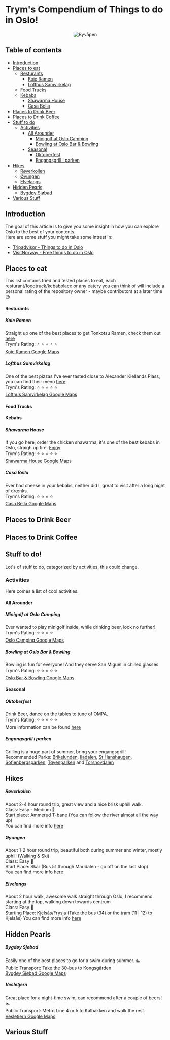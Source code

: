 <!-- Version 1.0  -->
# Trym's Compendium of Things to do in Oslo!
<p align="center">
  <img src="https://i.imgur.com/Gi818UP.png" alt="Byvåpen"/>
</p>

## Table of contents
  - [Introduction](#introduction)
  - [Places to eat](#places-to-eat)
    - [Resturants](#resturants)
      - [Koie Ramen](#koie-ramen)
      - [Lofthus Samvirkelag](#lofthus-samvirkelag)
    - [Food Trucks](#food-trucks)
    - [Kebabs](#kebabs)
      - [Shawarma House](#shawarma-house)
      - [Casa Bella](#casa-bella)
  - [Places to Drink Beer](#places-to-drink-beer)
  - [Places to Drink Coffee](#places-to-drink-coffee)
  - [Stuff to do](#stuff-to-do)
    - [Activities](#activities)
      - [All Arounder](#all-arounder)
        - [Minigolf at Oslo Camping](#minigolf-at-oslo-camping)
        - [Bowling at Oslo Bar & Bowling](#bowling-at-oslo-bar--bowling)
      - [Seasonal](#seasonal)
        - [Oktoberfest](#oktoberfest)
        - [Engangsgrill i parken](#engangsgrill-i-parken)
  - [Hikes](#hikes)
    - [Røverkollen](#røverkollen)
    - [Øyungen](#øyungen)
    - [Elvelangs](#elvelangs)
  - [Hidden Pearls](#hidden-pearls)
    - [Bygdøy Sjøbad](#bygdøy-sjøbad)
  - [Various Stuff](#various-stuff)

## Introduction
The goal of this article is to give you some insight in how you can explore Oslo to the best of your contents. \
Here are some stuff you might take some intrest in:
* [Tripadvisor - Things to do in Oslo](https://www.tripadvisor.com/Attractions-g190479-Activities-Oslo_Eastern_Norway.html)
* [VisitNorway - Free things to do in Oslo](https://www.visitnorway.com/places-to-go/eastern-norway/oslo/free-things-to-do/)

###
## Places to eat
This list contains tried and tested places to eat, each resturant/foodtruck/kebabplace or any eatery you can think of will include a personal rating of the repository owner - maybe contributors at a later time :wink:
#### Resturants
##### Koie Ramen
Straight up one of the best places to get Tonkotsu Ramen, check them out [here](https://koieramen.no/) \
Trym's Rating: :star: :star: :star: :star: :star: \
[Koie Ramen Google Maps](https://maps.app.goo.gl/hUtsCwYi1tgWcT9d9)

##### Lofthus Samvirkelag
One of the best pizzas I've ever tasted close to Alexander Kiellands Plass, you can find their menu [here](https://www.lofthussamvirkelag.no/) \
Trym's Rating: :star: :star: :star: :star: :star: \
[Lofthus Samvirkelag Google Maps](https://maps.app.goo.gl/98BPhhYMqSeqGWSV7)

#### Food Trucks


#### Kebabs
##### Shawarma House
If you go here, order the chicken shawarma, it's one of the best kebabs in Oslo, straigh up fire. [Enjoy](https://gronlandstorg.no/butikk/shawarma/) \
Trym's Rating: :star: :star: :star: :star: :star: \
[Shawarma House Google Maps](https://maps.app.goo.gl/gNDEFobwxCSy4JXq8)

##### Casa Bella
Ever had cheese in your kebabs, neither did I, great to visit after a long night of drænks. \
Trym's Rating: :star: :star: :star: :star: \
[Casa Bella Google Maps](https://maps.app.goo.gl/4ZdndKvohR4QBnTm9)

## Places to Drink Beer


## Places to Drink Coffee

## Stuff to do!
Lot's of stuff to do, categorized by activities, this could change.

### Activities
Here comes a list of cool activities.

#### All Arounder

##### Minigolf at Oslo Camping
Ever wanted to play minigolf inside, while drinking beer, look no further! \
Trym's Rating: :star: :star: :star: :star: \
[Oslo Camping Google Maps](https://maps.app.goo.gl/whVbCKjQnfcrp38UA)

##### Bowling at Oslo Bar & Bowling
Bowling is fun for everyone! And they serve San Miguel in chilled glasses \
Trym's Rating: :star: :star: :star: :star: :star: \
[Oslo Bar & Bowling Google Maps](https://maps.app.goo.gl/goWtfB3p9KFYz1wq7)

#### Seasonal
##### Oktoberfest
Drink Beer, dance on the tables to tune of OMPA. \
Trym's Rating: :star: :star: :star: :star: :star: \
More information can be found [here](https://www.oktoberfestoslo.com/)

##### Engangsgrill i parken
Grilling is a huge part of summer, bring your engangsgrill! \
Recommended Parks: [Brikelunden](https://maps.app.goo.gl/S9vwe36feeBV8NKc6), [Iladalen](https://maps.app.goo.gl/oCzBEEA7AyxPewHz6), [St.Hanshaugen](https://maps.app.goo.gl/M5vY12bb2HPt7cD27), [Sofienbergsparken](https://maps.app.goo.gl/3HigHj9TQJhveoB86), [Tøyenparken](https://maps.app.goo.gl/QEDkxs5wCgUDaQ3e8) and [Torshovdalen](https://maps.app.goo.gl/fVfkTsjmABHH69iy9)

## Hikes
##### Røverkollen
About 2-4 hour round trip, great view and a nice brisk uphill walk. \
Class: Easy - Medium :walking: \
Start place: Ammerud T-bane (You can follow the river almost all the way up) \
You can find more info [here](https://ut.no/turforslag/119726041/rundtur-rverkollen)

##### Øyungen
About 1-2 hour round trip, beautiful both during summer and winter, mostly uphill (Walking & Ski) \
Class: Easy :walking: \
Start Place: Skar (Bus 51 through Maridalen - go off on the last stop) \
You can find more info [here](https://ut.no/turforslag/115367/med-ungene-til-yungen)

##### Elvelangs
About 2 hour walk, awesome walk straight through Oslo, I recommend starting at the top, walking down towards centrum \
Class: Easy :walking: \
Starting Place: Kjelsås/Frysja (Take the bus (34) or the tram (11 | 12) to Kjelsås)
You can find more info [here](https://ut.no/turforslag/1112156861/elvelangs-akerselva-fra-gullhaug-bru-til-friluftshuset)

## Hidden Pearls
##### Bygdøy Sjøbad
Easily one of the best places to go for a swim during summer. :swimmer: \
Public Transport: Take the 30-bus to Kongsgården. \
[Bygdøy Sjøbad Google Maps](https://maps.app.goo.gl/7PGijUeMRsxQMhmTA)

##### Vesletjern
Great place for a night-time swim, can recommend after a couple of beers! :swimmer: \
Public Transport: Metro Line 4 or 5 to Kalbakken and walk the rest. \
[Vesletjern Google Maps](https://maps.app.goo.gl/5mBQVtDChPUPTHo28)


## Various Stuff
